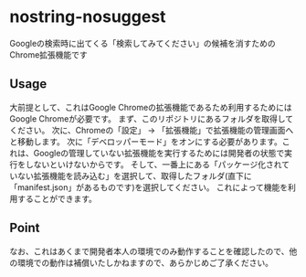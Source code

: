 # nostring-nosuggest
Googleの検索時に出てくる「検索してみてください」の候補を消すためのChrome拡張機能です

## Usage
大前提として、これはGoogle Chromeの拡張機能であるため利用するためにはGoogle Chromeが必要です。
まず、このリポジトリにあるフォルダを取得してください。
次に、Chromeの「設定」 -> 「拡張機能」で拡張機能の管理画面へと移動します。
次に「デベロッパーモード」をオンにする必要があります。これは、Googleの管理していない拡張機能を実行するためには開発者の状態で実行をしないといけないからです。
そして、一番上にある「パッケージ化されていない拡張機能を読み込む」を選択して、取得したフォルダ(直下に「manifest.json」があるものです)を選択してください。
これによって機能を利用することができます。

## Point
なお、これはあくまで開発者本人の環境でのみ動作することを確認したので、他の環境での動作は補償いたしかねますので、あらかじめご了承ください。